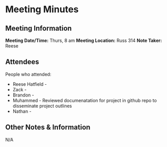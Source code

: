 # Meeting Minutes
## Meeting Information
**Meeting Date/Time:** Thurs, 8 am
**Meeting Location:** Russ 314
**Note Taker:** Reese

## Attendees
People who attended:
- Reese Hatfield - 
- Zack - 
- Brandon - 
- Muhammed - Reviewed documenatation for project in github repo to disseminate project outlines
- Nathan - 
## Other Notes & Information
N/A

